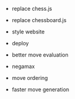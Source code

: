 - replace chess.js
- replace chessboard.js
- style website
- deploy

- better move evaluation
- negamax
- move ordering
- faster move generation


